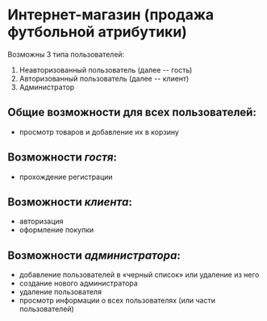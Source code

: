 # Интернет-магазин (продажа футбольной атрибутики)
Возможны 3 типа пользователей:
1. Неавторизованный  пользователь (далее -- гость)
2. Авторизованный пользователь (далее -- клиент)
3. Администратор

## Общие возможности для всех пользователей:
- просмотр товаров и добавление их в корзину

## Возможности *гостя*:
- прохождение регистрации

## Возможности *клиента*:
- авторизация
- оформление покупки

## Возможности *администратора*:
- добавление пользователей в «черный список» или удаление из него
- создание нового администратора
- удаление пользователя
- просмотр информации о всех пользователях (или части пользователей)
